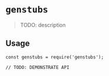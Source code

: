 # `genstubs`

> TODO: description

## Usage

```
const genstubs = require('genstubs');

// TODO: DEMONSTRATE API
```
